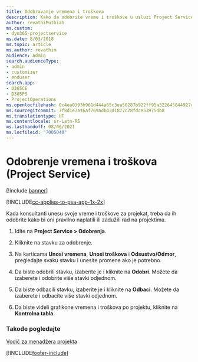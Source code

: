 ```yaml
---
title: Odobravanje vremena i troškova
description: Kako da odobrite vreme i troškove u usluzi Project Service
author: revathiMuthiah
ms.custom:
- dyn365-projectservice
ms.date: 8/03/2018
ms.topic: article
ms.author: revathim
audience: Admin
search.audienceType:
- admin
- customizer
- enduser
search.app:
- D365CE
- D365PS
- ProjectOperations
ms.openlocfilehash: 0c4ea0393b961d444a65c3ea50287b922ff95a322645844927ce9379fdb7e6b1
ms.sourcegitcommit: 7f8d1e7a16af769adb43d1877c28fdce53975db8
ms.translationtype: HT
ms.contentlocale: sr-Latn-RS
ms.lasthandoff: 08/06/2021
ms.locfileid: "7005048"
---
```

# <a name="approve-time-and-expenses-project-service"></a>Odobrenje vremena i troškova (Project Service)

[!include [banner](../includes/psa-now-project-operations.md)]

[!INCLUDE[cc-applies-to-psa-app-1x-2x](../includes/cc-applies-to-psa-app-1x-2x.md)]

Kada konsultanti unesu svoje vreme i troškove za projekat, treba da ih odobrite kako bi oni pravilno naplatili ili zadužili rad na projektima.  
  
1.  Idite na **Project Service > Odobrenja**.  
  
2.  Kliknite na stavku za odobrenje.  
  
3.  Na karticama **Unosi vremena**, **Unosi troškova** i **Odsustvo/Odmor**, pregledajte svaku stavku i unesite promene ako je potrebno.  
  
4.  Da biste odobrili stavku, izaberite je i kliknite na **Odobri**. Možete da izaberete i odobrite više stavki odjednom.  
  
5.  Da biste odbacili stavku, izaberite je i kliknite na **Odbaci**. Možete da izaberete i odbacite više stavki odjednom.  
  
6.  Da biste videli grafikone vremena i troškova po projektu, kliknite na **Kontrolna tabla**.  
  
### <a name="see-also"></a>Takođe pogledajte  
 [Vodič za menadžera projekta](../psa/project-manager-guide.md)


[!INCLUDE[footer-include](../includes/footer-banner.md)]